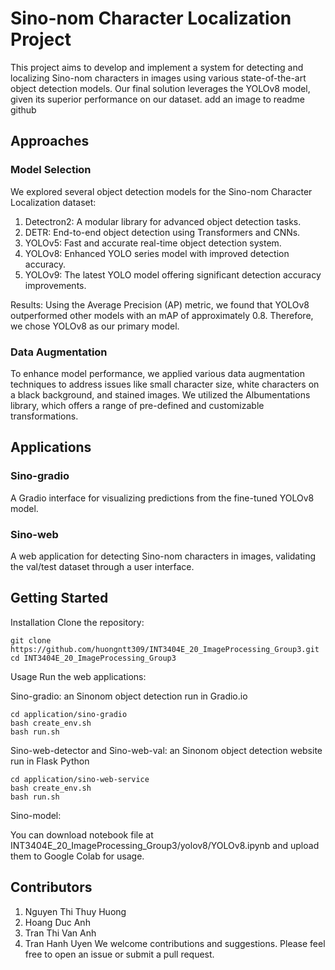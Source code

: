 # Sino-nom Character Localization Project
This project aims to develop and implement a system for detecting and localizing Sino-nom characters in images using various state-of-the-art object detection models. Our final solution leverages the YOLOv8 model, given its superior performance on our dataset.
    add an image to readme github
## Approaches
### Model Selection
We explored several object detection models for the Sino-nom Character Localization dataset:

1. Detectron2: A modular library for advanced object detection tasks.
2. DETR: End-to-end object detection using Transformers and CNNs.
3. YOLOv5: Fast and accurate real-time object detection system.
4. YOLOv8: Enhanced YOLO series model with improved detection accuracy.
5. YOLOv9: The latest YOLO model offering significant detection accuracy improvements.

Results: Using the Average Precision (AP) metric, we found that YOLOv8 outperformed other models with an mAP of approximately 0.8. Therefore, we chose YOLOv8 as our primary model.

### Data Augmentation
To enhance model performance, we applied various data augmentation techniques to address issues like small character size, white characters on a black background, and stained images. We utilized the Albumentations library, which offers a range of pre-defined and customizable transformations.

## Applications
### Sino-gradio
A Gradio interface for visualizing predictions from the fine-tuned YOLOv8 model.

### Sino-web
A web application for detecting Sino-nom characters in images, validating the val/test dataset through a user interface.

## Getting Started
 
Installation
Clone the repository:
```
git clone https://github.com/huongntt309/INT3404E_20_ImageProcessing_Group3.git
cd INT3404E_20_ImageProcessing_Group3
```
Usage
Run the web applications:

Sino-gradio: an Sinonom object detection run in Gradio.io
```
cd application/sino-gradio
bash create_env.sh
bash run.sh
```
Sino-web-detector and Sino-web-val: an Sinonom object detection website run in Flask Python 
```
cd application/sino-web-service
bash create_env.sh
bash run.sh
```
Sino-model:

You can download notebook file at INT3404E_20_ImageProcessing_Group3/yolov8/YOLOv8.ipynb and upload them to Google Colab for usage.

## Contributors
1. Nguyen Thi Thuy Huong
2. Hoang Duc Anh
3. Tran Thi Van Anh
4. Tran Hanh Uyen
We welcome contributions and suggestions. Please feel free to open an issue or submit a pull request.
